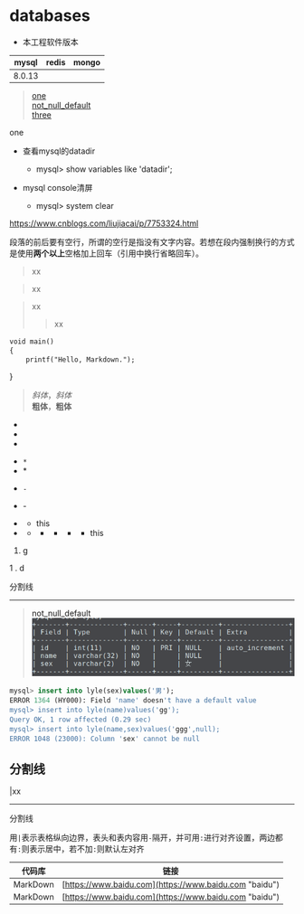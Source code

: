 # databases

* 本工程软件版本

|  mysql  |  redis  |  mongo  |
|:-------:|:-------:|:-------:|
|  8.0.13 |         |         |

><a href="#one">one</a>  
<a href="#not_null_default">not_null_default</a>  
<a href="#three">three </a>



<a name="one">one</a>


+ 查看mysql的datadir
  + mysql> show variables like 'datadir';

+ mysql console清屏
  + mysql> system clear


https://www.cnblogs.com/liujiacai/p/7753324.html


  
  
段落的前后要有空行，所谓的空行是指没有文字内容。若想在段内强制换行的方式是使用**两个以上**空格加上回车（引用中换行省略回车）。


> xx

> xx

> xx
>> xx


    void main()    
    {    
        printf("Hello, Markdown.");    
}  


> *斜体*，_斜体_    
> **粗体**，__粗体__


+
+
+

* `*`
* \*

- `-`
- \-

- + this

- + - + - + this

1. g



1 . d

分割线
***

><a name="not_null_default">not_null_default</a>
![not null default](/img/not-null-default.png)
```sql
mysql> insert into lyle(sex)values('男');
ERROR 1364 (HY000): Field 'name' doesn't have a default value
mysql> insert into lyle(name)values('gg');
Query OK, 1 row affected (0.29 sec)
mysql> insert into lyle(name,sex)values('ggg',null);
ERROR 1048 (23000): Column 'sex' cannot be null
```


分割线
---

|xx

___
分割线


用`|`表示表格纵向边界，表头和表内容用`-`隔开，并可用`:`进行对齐设置，两边都有`:`则表示居中，若不加`:`则默认左对齐

|代码库                              |链接                                |
|--------------------------------|------------------------------------|
|MarkDown                              |[https://www.baidu.com](https://www.baidu.com "baidu")|
|MarkDown                              |[https://www.baidu.com](https://www.baidu.com "baidu")|

